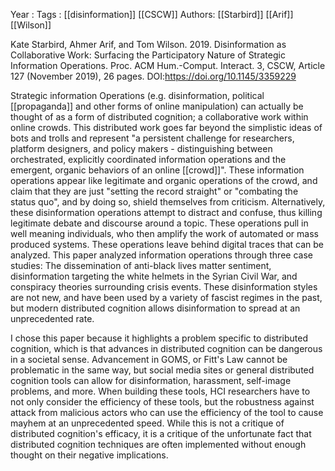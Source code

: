 Year   :
Tags   : [[disinformation]] [[CSCW]]
Authors: [[Starbird]] [[Arif]] [[Wilson]]

Kate Starbird, Ahmer Arif, and Tom Wilson. 2019. Disinformation as Collaborative Work: Surfacing the Participatory Nature of Strategic Information Operations. Proc. ACM Hum.-Comput. Interact. 3, CSCW, Article 127 (November 2019), 26 pages. DOI:https://doi.org/10.1145/3359229

Strategic information Operations (e.g. disinformation, political [[propaganda]] and other forms of online manipulation) can actually be thought of as a form of distributed cognition; a collaborative work within online crowds. This distributed work goes far beyond the simplistic ideas of bots and trolls and represent "a persistent challenge for researchers, platform designers, and policy makers - distinguishing between orchestrated, explicitly coordinated information operations and the emergent, organic behaviors of an online [[crowd]]". These information operations appear like legitimate and organic operations of the crowd, and claim that they are just "setting the record straight" or "combating the status quo", and by doing so, shield themselves from criticism. Alternatively, these disinformation operations attempt to distract and confuse, thus killing legitimate debate and discourse around a topic. These operations pull in well meaning individuals, who then amplify the work of automated or mass produced systems. These operations leave behind digital traces that can be analyzed. This paper analyzed information operations through three case studies: The dissemination of anti-black lives matter sentiment, disinformation targeting the white helmets in the Syrian Civil War, and conspiracy theories surrounding crisis events. These disinformation styles are not new, and have been used by a variety of fascist regimes in the past, but modern distributed cognition allows disinformation to spread at an unprecedented rate. 

I chose this paper because it highlights a problem specific to distributed cognition, which is that advances in distributed cognition can be dangerous in a societal sense. Advancement in GOMS, or Fitt's Law cannot be problematic in the same way, but social media sites or general distributed cognition tools can allow for disinformation, harassment, self-image problems, and more. When building these tools, HCI researchers have to not only consider the efficiency of these tools, but the robustness against attack from malicious actors who can use the efficiency of the tool to cause mayhem at an unprecedented speed. While this is not a critique of distributed cognition's efficacy, it is a critique of the unfortunate fact that distributed cognition techniques are often implemented without enough thought on their negative implications. 
